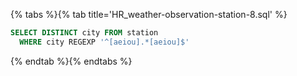 {% tabs %}{% tab title='HR_weather-observation-station-8.sql' %}

```sql
SELECT DISTINCT city FROM station
  WHERE city REGEXP '^[aeiou].*[aeiou]$'
```

{% endtab %}{% endtabs %}
